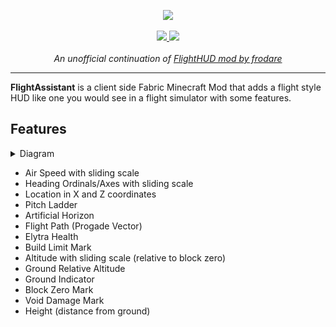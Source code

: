 <p align=center>
    <img src="https://github.com/mctaylors/FlightHud/assets/95250141/389cae76-abcb-4028-9c06-c1cda7d35327">
</p>

<p align=center>
    <a href="https://modrinth.com/mod/fabric-api/">
        <img src="https://cdn.jsdelivr.net/npm/@intergrav/devins-badges@3/assets/cozy/requires/fabric-api_vector.svg"></img>
    </a>
    <img src="https://cdn.jsdelivr.net/npm/@intergrav/devins-badges@3.1.2/assets/cozy/unsupported/forge_vector.svg"></img>
    <br><br><!--duh--><i>An unofficial continuation of <a href="https://github.com/frodare/FlightHud">FlightHUD mod by frodare</a></i>
</p>

---

**FlightAssistant** is a client side Fabric Minecraft Mod that adds a flight style HUD like one you would see in a flight simulator with some features.

## Features

<details><summary>Diagram</summary>

![](images/hud-diagram.png)

</details>

- Air Speed with sliding scale
- Heading Ordinals/Axes with sliding scale
- Location in X and Z coordinates
- Pitch Ladder
- Artificial Horizon
- Flight Path (Progade Vector)
- Elytra Health
- Build Limit Mark
- Altitude with sliding scale (relative to block zero)
- Ground Relative Altitude
- Ground Indicator
- Block Zero Mark
- Void Damage Mark
- Height (distance from ground)
